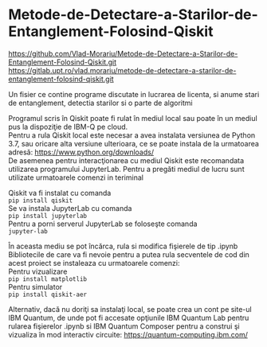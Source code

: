 # Metode-de-Detectare-a-Starilor-de-Entanglement-Folosind-Qiskit
https://github.com/Vlad-Morariu/Metode-de-Detectare-a-Starilor-de-Entanglement-Folosind-Qiskit.git  
https://gitlab.upt.ro/vlad.morariu/metode-de-detectare-a-starilor-de-entanglement-folosind-qiskit.git  

Un fisier ce contine programe discutate in lucrarea de licenta, si anume stari de entanglement, detectia starilor si o parte de algoritmi

Programul scris în Qiskit poate fi rulat în mediul local sau poate în un mediul
pus la dispoziţie de IBM-Q pe cloud.  
Pentru a rula Qiskit local este necesar a avea instalata versiunea de Python
3.7, sau oricare alta versiune ulterioara, ce se poate instala de la urmatoarea
adresă: https://www.python.org/downloads/  
De asemenea pentru interacţionarea cu mediul Qiskit este recomandata utilizarea programului JupyterLab. Pentru a pregăti mediul de lucru sunt
utilizate urmatoarele comenzi in teriminal

Qiskit va fi instalat cu comanda  
`pip install qiskit`  
Se va instala JupyterLab cu comanda  
`pip install jupyterlab`  
Pentru a porni serverul JupyterLab se foloseşte comanda  
`jupyter-lab`  

În aceasta mediu se pot încărca, rula si modifica fişierele de tip .ipynb 
Bibliotecile de care va fi nevoie pentru a putea rula secventele de cod din acest
proiect se instaleaza cu urmatoarele comenzi:  
Pentru vizualizare  
  `pip install matplotlib`  
Pentru simulator  
  `pip install qiskit-aer`  
  
Alternativ, dacă nu doriţi sa instalaţi local, se poate crea un cont pe site-ul IBM
Quantum, de unde pot fi accesate opţiunile IBM Quantum Lab pentru rularea
fişierelor .ipynb si IBM Quantum Composer pentru a construi şi vizualiza în mod
interactiv circuite: https://quantum-computing.ibm.com/
